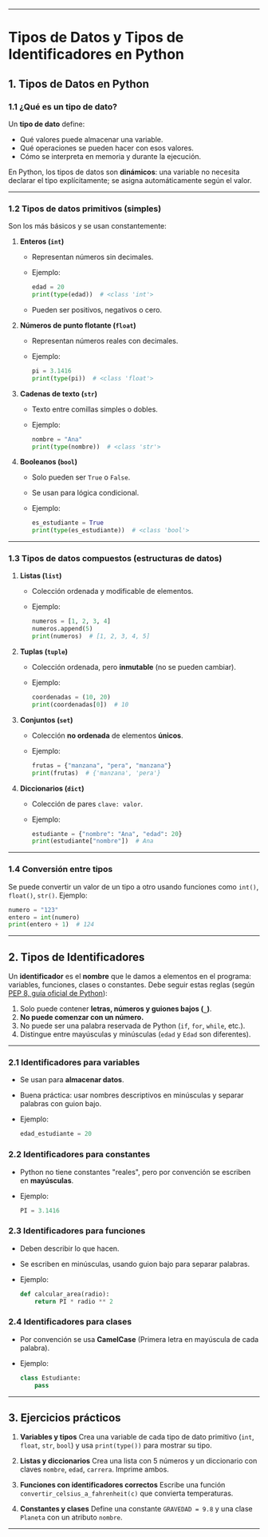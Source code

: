 
---

# Tipos de Datos y Tipos de Identificadores en Python

## 1. Tipos de Datos en Python

### 1.1 ¿Qué es un tipo de dato?

Un **tipo de dato** define:

* Qué valores puede almacenar una variable.
* Qué operaciones se pueden hacer con esos valores.
* Cómo se interpreta en memoria y durante la ejecución.

En Python, los tipos de datos son **dinámicos**: una variable no necesita declarar el tipo explícitamente; se asigna automáticamente según el valor.

---

### 1.2 Tipos de datos primitivos (simples)

Son los más básicos y se usan constantemente:

1. **Enteros (`int`)**

   * Representan números sin decimales.
   * Ejemplo:

     ```python
     edad = 20
     print(type(edad))  # <class 'int'>
     ```
   * Pueden ser positivos, negativos o cero.

2. **Números de punto flotante (`float`)**

   * Representan números reales con decimales.
   * Ejemplo:

     ```python
     pi = 3.1416
     print(type(pi))  # <class 'float'>
     ```

3. **Cadenas de texto (`str`)**

   * Texto entre comillas simples o dobles.
   * Ejemplo:

     ```python
     nombre = "Ana"
     print(type(nombre))  # <class 'str'>
     ```

4. **Booleanos (`bool`)**

   * Solo pueden ser `True` o `False`.
   * Se usan para lógica condicional.
   * Ejemplo:

     ```python
     es_estudiante = True
     print(type(es_estudiante))  # <class 'bool'>
     ```

---

### 1.3 Tipos de datos compuestos (estructuras de datos)

1. **Listas (`list`)**

   * Colección ordenada y modificable de elementos.
   * Ejemplo:

     ```python
     numeros = [1, 2, 3, 4]
     numeros.append(5)
     print(numeros)  # [1, 2, 3, 4, 5]
     ```

2. **Tuplas (`tuple`)**

   * Colección ordenada, pero **inmutable** (no se pueden cambiar).
   * Ejemplo:

     ```python
     coordenadas = (10, 20)
     print(coordenadas[0])  # 10
     ```

3. **Conjuntos (`set`)**

   * Colección **no ordenada** de elementos **únicos**.
   * Ejemplo:

     ```python
     frutas = {"manzana", "pera", "manzana"}
     print(frutas)  # {'manzana', 'pera'}
     ```

4. **Diccionarios (`dict`)**

   * Colección de pares `clave: valor`.
   * Ejemplo:

     ```python
     estudiante = {"nombre": "Ana", "edad": 20}
     print(estudiante["nombre"])  # Ana
     ```

---

### 1.4 Conversión entre tipos

Se puede convertir un valor de un tipo a otro usando funciones como `int()`, `float()`, `str()`.
Ejemplo:

```python
numero = "123"
entero = int(numero)
print(entero + 1)  # 124
```

---

## 2. Tipos de Identificadores

Un **identificador** es el **nombre** que le damos a elementos en el programa: variables, funciones, clases o constantes.
Debe seguir estas reglas (según [PEP 8, guía oficial de Python](https://peps.python.org/pep-0008/)):

1. Solo puede contener **letras, números y guiones bajos (`_`)**.
2. **No puede comenzar con un número.**
3. No puede ser una palabra reservada de Python (`if`, `for`, `while`, etc.).
4. Distingue entre mayúsculas y minúsculas (`edad` y `Edad` son diferentes).

---

### 2.1 Identificadores para variables

* Se usan para **almacenar datos**.
* Buena práctica: usar nombres descriptivos en minúsculas y separar palabras con guion bajo.
* Ejemplo:

  ```python
  edad_estudiante = 20
  ```

### 2.2 Identificadores para constantes

* Python no tiene constantes "reales", pero por convención se escriben en **mayúsculas**.
* Ejemplo:

  ```python
  PI = 3.1416
  ```

### 2.3 Identificadores para funciones

* Deben describir lo que hacen.
* Se escriben en minúsculas, usando guion bajo para separar palabras.
* Ejemplo:

  ```python
  def calcular_area(radio):
      return PI * radio ** 2
  ```

### 2.4 Identificadores para clases

* Por convención se usa **CamelCase** (Primera letra en mayúscula de cada palabra).
* Ejemplo:

  ```python
  class Estudiante:
      pass
  ```

---

## 3. Ejercicios prácticos

1. **Variables y tipos**
   Crea una variable de cada tipo de dato primitivo (`int`, `float`, `str`, `bool`) y usa `print(type())` para mostrar su tipo.

2. **Listas y diccionarios**
   Crea una lista con 5 números y un diccionario con claves `nombre`, `edad`, `carrera`. Imprime ambos.

3. **Funciones con identificadores correctos**
   Escribe una función `convertir_celsius_a_fahrenheit(c)` que convierta temperaturas.

4. **Constantes y clases**
   Define una constante `GRAVEDAD = 9.8` y una clase `Planeta` con un atributo `nombre`.

---

